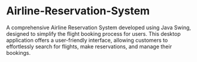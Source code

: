 # Airline-Reservation-System
A comprehensive Airline Reservation System developed using Java Swing, designed to simplify the flight booking process for users. This desktop application offers a user-friendly interface, allowing customers to effortlessly search for flights, make reservations, and manage their bookings.
